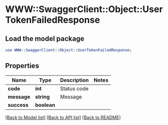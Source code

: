 # WWW::SwaggerClient::Object::UserTokenFailedResponse

## Load the model package
```perl
use WWW::SwaggerClient::Object::UserTokenFailedResponse;
```

## Properties
Name | Type | Description | Notes
------------ | ------------- | ------------- | -------------
**code** | **int** | Status code | 
**message** | **string** | Message | 
**success** | **boolean** |  | 

[[Back to Model list]](../README.md#documentation-for-models) [[Back to API list]](../README.md#documentation-for-api-endpoints) [[Back to README]](../README.md)


